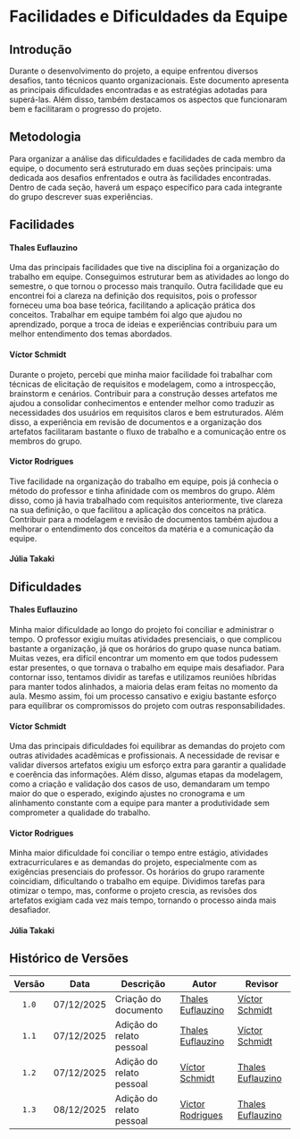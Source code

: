 # Facilidades e Dificuldades da Equipe

## Introdução  

Durante o desenvolvimento do projeto, a equipe enfrentou diversos desafios, tanto técnicos quanto organizacionais. Este documento apresenta as principais dificuldades encontradas e as estratégias adotadas para superá-las. Além disso, também destacamos os aspectos que funcionaram bem e facilitaram o progresso do projeto.  

## Metodologia  

Para organizar a análise das dificuldades e facilidades de cada membro da equipe, o documento será estruturado em duas seções principais: uma dedicada aos desafios enfrentados e outra às facilidades encontradas. Dentro de cada seção, haverá um espaço específico para cada integrante do grupo descrever suas experiências.

## Facilidades

#### Thales Euflauzino
Uma das principais facilidades que tive na disciplina foi a organização do trabalho em equipe. Conseguimos estruturar bem as atividades ao longo do semestre, o que tornou o processo mais tranquilo. Outra facilidade que eu encontrei foi a clareza na definição dos requisitos, pois o professor forneceu uma boa base teórica, facilitando a aplicação prática dos conceitos. Trabalhar em equipe também foi algo que ajudou no aprendizado, porque a troca de ideias e experiências contribuiu para um melhor entendimento dos temas abordados.

#### Víctor Schmidt

Durante o projeto, percebi que minha maior facilidade foi trabalhar com técnicas de elicitação de requisitos e modelagem, como a introspecção, brainstorm e cenários. Contribuir para a construção desses artefatos me ajudou a consolidar conhecimentos e entender melhor como traduzir as necessidades dos usuários em requisitos claros e bem estruturados. Além disso, a experiência em revisão de documentos e a organização dos artefatos facilitaram bastante o fluxo de trabalho e a comunicação entre os membros do grupo.

#### Victor Rodrigues

Tive facilidade na organização do trabalho em equipe, pois já conhecia o método do professor e tinha afinidade com os membros do grupo. Além disso, como já havia trabalhado com requisitos anteriormente, tive clareza na sua definição, o que facilitou a aplicação dos conceitos na prática. Contribuir para a modelagem e revisão de documentos também ajudou a melhorar o entendimento dos conceitos da matéria e a comunicação da equipe.

#### Júlia Takaki

## Dificuldades

#### Thales Euflauzino

Minha maior dificuldade ao longo do projeto foi conciliar e administrar o tempo. O professor exigiu muitas atividades presenciais, o que complicou bastante a organização, já que os horários do grupo quase nunca batiam. Muitas vezes, era difícil encontrar um momento em que todos pudessem estar presentes, o que tornava o trabalho em equipe mais desafiador. Para contornar isso, tentamos dividir as tarefas e utilizamos reuniões híbridas para manter todos alinhados, a maioria delas eram feitas no momento da aula. Mesmo assim, foi um processo cansativo e exigiu bastante esforço para equilibrar os compromissos do projeto com outras responsabilidades.

#### Víctor Schmidt

Uma das principais dificuldades foi equilibrar as demandas do projeto com outras atividades acadêmicas e profissionais. A necessidade de revisar e validar diversos artefatos exigiu um esforço extra para garantir a qualidade e coerência das informações. Além disso, algumas etapas da modelagem, como a criação e validação dos casos de uso, demandaram um tempo maior do que o esperado, exigindo ajustes no cronograma e um alinhamento constante com a equipe para manter a produtividade sem comprometer a qualidade do trabalho.

#### Victor Rodrigues

Minha maior dificuldade foi conciliar o tempo entre estágio, atividades extracurriculares e as demandas do projeto, especialmente com as exigências presenciais do professor. Os horários do grupo raramente coincidiam, dificultando o trabalho em equipe. Dividimos tarefas para otimizar o tempo, mas, conforme o projeto crescia, as revisões dos artefatos exigiam cada vez mais tempo, tornando o processo ainda mais desafiador.

#### Júlia Takaki

## Histórico de Versões

| Versão | Data | Descrição | Autor | Revisor |
| :----: | ---- | --------- | ----- | ------- |
| `1.0`  |07/12/2025| Criação do documento | [Thales Euflauzino](https://github.com/thaleseuflauzino) | [Víctor Schmidt](https://github.com/moonshinerd) |
| `1.1`  |07/12/2025| Adição do relato pessoal | [Thales Euflauzino](https://github.com/thaleseuflauzino) | [Víctor Schmidt](https://github.com/moonshinerd) |
| `1.2`  |07/12/2025| Adição do relato pessoal | [Víctor Schmidt](https://github.com/moonshinerd) | [Thales Euflauzino](https://github.com/thaleseuflauzino) |
| `1.3`  |08/12/2025| Adição do relato pessoal | [Victor Rodrigues](https://github.com/ViictorHugoo) | [Thales Euflauzino](https://github.com/thaleseuflauzino) |
